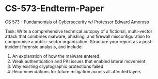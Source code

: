 # CS-573-Endterm-Paper

CS 573 - Fundamentals of Cybersecurity w/ Professor Edward Amoroso 

Task: Write a comprehensive technical autopsy of a fictional, multi-vector attack that combines malware, phishing, and firewall misconfiguration to compromise a public-sector organization. Structure your report as a post-incident forensic analysis, and include:
 
  1. An explanation of how the malware entered 
  2. Weak authentication and PKI issues that enabled lateral movement 
  3. Why existing cryptographic protections failed 
  4. Recommendations for future mitigation across all affected layers
